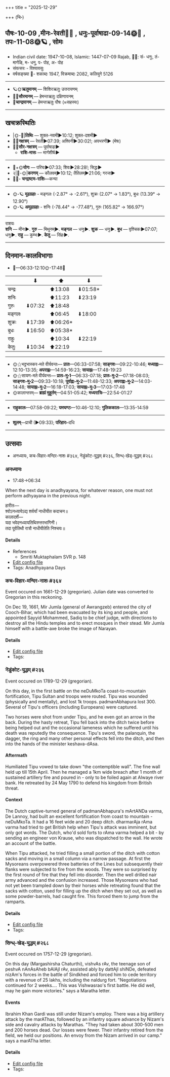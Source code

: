 +++
title = "2025-12-29"

+++
(चि॰)
## पौषः-10-09  ,मीनः-रेवती🌛🌌  ,  धनुः-पूर्वाषाढा-09-14🌞🌌  ,  तपः-11-08🌞🪐  , सोमः
- Indian civil date: 1947-10-08, Islamic: 1447-07-09 Rajab, 🌌🌞: सं- धनुः, तं- मार्गऴि, म- धनु, प- पोह, अ- पोह
- संवत्सरः - विश्वावसुः
- वर्षसङ्ख्या 🌛- शकाब्दः 1947, विक्रमाब्दः 2082, कलियुगे 5126
___________________
- 🪐🌞**ऋतुमानम्** — शिशिरऋतुः उत्तरायणम्
- 🌌🌞**सौरमानम्** — हेमन्तऋतुः दक्षिणायनम्
- 🌛**चान्द्रमानम्** — हेमन्तऋतुः पौषः (≈सहस्यः)
___________________


## खचक्रस्थितिः
- |🌞-🌛|**तिथिः** — शुक्ल-नवमी►10:12; शुक्ल-दशमी►  
- 🌌🌛**नक्षत्रम्** — रेवती►07:39; अश्विनी►30:02!; अपभरणी► (मेषः)  
- 🌌🌞**सौर-नक्षत्रम्** — पूर्वाषाढा►  
  - **राशि-मासः** — मार्गशीर्षः► 
___________________
- 🌛+🌞**योगः** — परिघः►07:33; शिवः►28:28!; सिद्धः►  
- २|🌛-🌞|**करणम्** — कौलवम्►10:12; तैतिलम्►21:06; गरजा►  
- 🌌🌛- **चन्द्राष्टम-राशिः**—कन्या  
___________________
- 🌞-🪐 **मूढग्रहाः** - मङ्गलः (-2.87° → -2.61°), शुक्रः (2.07° → 1.83°), बुधः (13.39° → 12.90°)
- 🌞-🪐 **अमूढग्रहाः** - शनिः (-78.44° → -77.48°), गुरुः (165.82° → 166.97°)
___________________
राशयः  
**शनि** — मीनः►. **गुरु** — मिथुनम्►. **मङ्गल** — धनुः►. **शुक्र** — धनुः►. **बुध** — वृश्चिकः►07:07; धनुः►. **राहु** — कुम्भः►. **केतु** — सिंहः►. 
___________________


## दिनमान-कालविभागाः
- 🌅—06:33-12:10🌞-17:48🌇  

|      |⬇     |⬆     |⬇     |
|------|-----|-----|------|
|चन्द्रः|     |⬆13:08 |⬇01:58*|
|शनिः   |     |⬆11:23 |⬇23:19 |
|गुरुः  |⬇07:32 |⬆18:48 |     |
|मङ्गलः |     |⬆06:45 |⬇18:00 |
|शुक्रः |⬇17:39 |⬆06:26*|     |
|बुधः   |⬇16:50 |⬆05:38*|     |
|राहुः  |     |⬆10:34 |⬇22:19 |
|केतुः  |⬇10:34 |⬆22:19 |     |
___________________
- 🌞⚝भट्टभास्कर-मते वीर्यवन्तः— **प्रातः**—06:33-07:58; **साङ्गवः**—09:22-10:46; **मध्याह्नः**—12:10-13:35; **अपराह्णः**—14:59-16:23; **सायाह्नः**—17:48-19:23  
- 🌞⚝सायण-मते वीर्यवन्तः— **प्रातः-मु॰1**—06:33-07:18; **प्रातः-मु॰2**—07:18-08:03; **साङ्गवः-मु॰2**—09:33-10:18; **पूर्वाह्णः-मु॰2**—11:48-12:33; **अपराह्णः-मु॰2**—14:03-14:48; **सायाह्नः-मु॰2**—16:18-17:03; **सायाह्नः-मु॰3**—17:03-17:48  
- 🌞कालान्तरम्— **ब्राह्मं मुहूर्तम्**—04:51-05:42; **मध्यरात्रिः**—22:54-01:27  
___________________
- **राहुकालः**—07:58-09:22; **यमघण्टः**—10:46-12:10; **गुलिककालः**—13:35-14:59  
___________________
- **शूलम्**—प्राची (►09:33); **परिहारः**–दधि  
___________________

## उत्सवाः
- अनध्यायः, कच-विहार-मन्दिर-नाशः #३६४, नॆडुंकोट-युद्धम् #२३६, सिन्ध्-खेड्-युद्धम् #२६८
### अनध्यायः
- 17:48→06:34



When the next day is anadhyayana, for whatever reason, one must not perform adhyayana in the previous night.

हारीतः—  
श्वोऽनध्यायेऽद्य शर्वर्यां नाधीयीत कदाचन॥  
कालादर्शे—  
यदा भवेदनध्यायतिथिरुत्तरभागिनी।  
तदा पूर्वतिथौ रात्रौ नाधीयीतेति निश्चयः॥



#### Details
- References
  - Smriti Muktaphalam SVR p.  148
- [Edit config file](https://github.com/jyotisham/adyatithi/blob/master/time_focus/adhyayana/description_only/anadhyAyaH~pUrvarAtrau.toml)
- Tags: Anadhyayana Days


### कच-विहार-मन्दिर-नाशः #३६४

Event occured on 1661-12-29 (gregorian). Julian date was converted to Gregorian in this reckoning. 

On Dec 19, 1661, Mir Jumla (general of Awrangzeb) entered the city of Cooch-Bihar, which had been evacuated by its king and people, and appointed Sayyid Mohammed, Sadiq to be chief judge, with directions to destroy all the Hindu temples and to erect mosques in their stead. Mir Jumla himself with a battle-axe broke the image of Narayan.

#### Details
- [Edit config file](https://github.com/jyotisham/adyatithi/blob/master/mahApuruSha/xatra-later/julian/day/12/19/cooch-bihAr-temple-destruction.toml)
- Tags: 


### नॆडुंकोट-युद्धम् #२३६

Event occured on 1789-12-29 (gregorian). 

On this day, in the first battle on the neDuMkoTa coast-to-mountain fortification, Tipu Sultan and troops were routed. Tipu was wounded (physically and mentally), and lost 1k troops. padmanAbhapura lost 300. Several of Tipu's officers (including Europeans) were captured.

Two horses were shot from under Tipu, and he even got an arrow in the back. During the hasty retreat, Tipu fell back into the ditch twice before being helped out and the occasional lameness which he suffered until his death was reputedly the consequence. Tipu's sword, the palanquin, the dagger, the ring and many other personal effects fell into the ditch, and then into the hands of the minister keshava-dAsa.


#### Aftermath
Humiliated Tipu vowed to take down "the contemptible wall". The fine wall held up till 15th April. Then he managed a 1km wide breach after 1 month of sustained artillery fire and poured in - only to be foiled again at Alwaye river bank. He retreated by 24 May 1790 to defend his kingdom from British threat.

#### Context
The Dutch captive-turned general of padmanAbhapura's mArtANDa varma, De Lannoy, had built an excellent fortification from coast to mountain - neDuMkoTa. It had a 16 feet wide and 20 deep ditch. dharmarAja rAma varma had tried to get British help when Tipu's attack was imminent, but only got words. The Dutch, who'd sold forts to rAma varma helped a bit - by sending an engineer von Krause, who was dispatched to the wall. He wrote an account of the battle.

When Tipu attacked, he tried filling a small portion of the ditch with cotton sacks and moving in a small column via a narrow passage. At first the Mysoreans overpowered three batteries of the Lines but subsequently their flanks were subjected to fire from the woods. They were so surprised by the first round of fire that they fell into disorder. Then the well drilled nair army advanced and the confusion increased. Those Mysoreans who had not yet been trampled down by their horses while retreating found that the sacks with cotton, used for filling up the ditch when they set out, as well as some powder-barrels, had caught fire. This forced them to jump from the ramparts.

#### Details
- [Edit config file](https://github.com/jyotisham/adyatithi/blob/master/mahApuruSha/xatra-later/gregorian/day/12/29/neDuMkoTa-yuddham.toml)
- Tags: 


### सिन्ध्-खेड्-युद्धम् #२६८

Event occured on 1757-12-29 (gregorian). 

On this day (Margashirsha Chaturthi), vishvAs rAv, the teenage son of peshvA nAnAsAheb bAlAjI rAv, assisted ably by dattAjI shiNDe, defeated nizAm's forces in the battle of Sindkhed and forced him to cede territory with a revenue of 25 lakhs, including the naldurg fort. "Negotiations continued for 2 weeks.... This was Vishwasrao's first battle. He did well, may he gain more victories." says a Maratha letter.

#### Events 
Ibrahim Khan Gardi was still under Nizam's employ. There was a big artillery attack by the marAThas, followed by an infantry square advance by Nizam's side and cavalry attacks by Marathas. "They had taken about 300-500 men and 200 horses dead. Our losses were fewer. Their infantry retired from the field, we held our positions. An envoy from the Nizam arrived in our camp." says a marATha letter.

#### Details
- [Edit config file](https://github.com/jyotisham/adyatithi/blob/master/mahApuruSha/xatra-later/gregorian/day/12/29/sind-kheD-yuddham.toml)
- Tags: 


